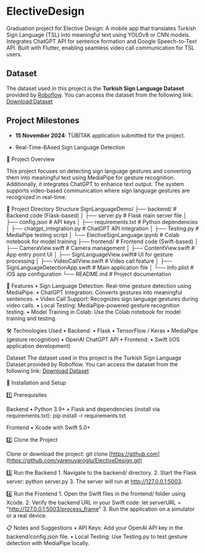 # ElectiveDesign
Graduation project for Elective Design: A mobile app that translates Turkish Sign Language (TSL) into meaningful text using YOLOv8 or CNN models. Integrates ChatGPT API for sentence formation and Google Speech-to-Text API. Built with Flutter, enabling seamless video call communication for TSL users.

## Dataset
The dataset used in this project is the **Turkish Sign Language Dataset** provided by [Roboflow](https://roboflow.com). 
You can access the dataset from the following link:
    [Download Dataset](https://universe.roboflow.com/proje-qtjgs/turk-isaret-dili/dataset/2)
    

## Project Milestones
- **15 November 2024**: TÜBİTAK application submitted for the project.

- Real-Time-BAsed Sign Language Detection

📖 Project Overview

This project focuses on detecting sign language gestures and converting them into meaningful text using MediaPipe for gesture recognition. Additionally, it integrates ChatGPT to enhance text output. The system supports video-based communication where sign language gestures are recognized in real-time.

📂 Project Directory Structure
SignLanguageDemo/
├── backend/                  # Backend code (Flask-based)
│   ├── server.py             # Flask main server file
│   ├── config.json           # API keys
│   ├── requirements.txt      # Python dependencies
│   ├── chatgpt_integration.py # ChatGPT API integration
│   ├── Testing.py            # MediaPipe testing script
│   └── ElectiveSignLanguage.ipynb  # Colab notebook for model training
├── frontend/                 # Frontend code (Swift-based)
│   ├── CameraView.swift      # Camera management
│   ├── ContentView.swift     # App entry point UI
│   ├── SignLanguageView.swift# UI for gesture processing
│   ├── VideoCallView.swift   # Video call feature
│   ├── SignLanguageDetectionApp.swift # Main application file
│   └── Info.plist            # iOS app configuration
└── README.md                 # Project documentation


🚀 Features
	•	Sign Language Detection: Real-time gesture detection using MediaPipe.
	•	ChatGPT Integration: Converts gestures into meaningful sentences.
	•	Video Call Support: Recognizes sign language gestures during video calls.
	•	Local Testing: MediaPipe-powered gesture recognition testing.
	•	Model Training in Colab: Use the Colab notebook for model training and testing.


🛠️ Technologies Used
	•	Backend:
	•	Flask
	•	TensorFlow / Keras
	•	MediaPipe (gesture recognition)
	•	OpenAI ChatGPT API
	•	Frontend:
	•	Swift (iOS application development)

Dataset
The dataset used in this project is the Turkish Sign Language Dataset provided by Roboflow. You can access the dataset from the following link: [Download Dataset](https://universe.roboflow.com/proje-qtjgs/turk-isaret-dili/dataset/2)

📝 Installation and Setup

1️⃣ Prerequisites

Backend
	•	Python 3.9+
	•	Flask and dependencies (install via requirements.txt):
    pip install -r requirements.txt

Frontend
	•	Xcode with Swift 5.0+

2️⃣ Clone the Project

Clone or download the project:
git clone [https://github.com](https://github.com/yarenuyaroglu/ElectiveDesign.git)

3️⃣ Run the Backend
	1.	Navigate to the backend/ directory.
	2.	Start the Flask server:
    python server.py
	3.	The server will run at http://127.0.0.1:5003.

4️⃣ Run the Frontend
	1.	Open the Swift files in the frontend/ folder using Xcode.
	2.	Verify the backend URL in your Swift code:
    let serverURL = "http://127.0.0.1:5003/process_frame"
    3.	Run the application on a simulator or a real device.


📋 Notes and Suggestions
	•	API Keys: Add your OpenAI API key in the backend/config.json file.
    •	Local Testing: Use Testing.py to test gesture detection with MediaPipe locally.


